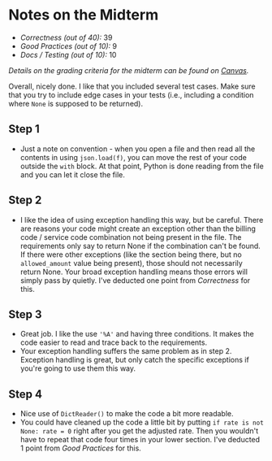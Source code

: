 # Notes on the Midterm

* _Correctness    (out of 40):_ 39
* _Good Practices (out of 10):_ 9
* _Docs / Testing (out of 10):_ 10

_Details on the grading criteria for the midterm can be found on [Canvas](https://canvas.slu.edu/courses/28045/rubrics/23671)._

Overall, nicely done. I like that you included several test cases. Make sure that you try to include edge cases in your tests (i.e., including a condition where `None` is supposed to be returned).



## Step 1
* Just a note on convention - when you open a file and then read all the contents in using `json.load(f)`, you can move the rest of your code outside the `with` block.  At that point, Python is done reading from the file and you can let it close the file.


## Step 2
* I like the idea of using exception handling this way, but be careful. There are reasons your code might create an exception other than the billing code / service code combination not being present in the file. The requirements only say to return None if the combination can't be found. If there were other exceptions (like the section being there, but no `allowed_amount` value being present), those should not necessarily return None.  Your broad exception handling means those errors will simply pass by quietly. I've deducted one point from _Correctness_ for this.


## Step 3
* Great job. I like the use `'%A'` and having three conditions. It makes the code easier to read and trace back to the requirements.
* Your exception handling suffers the same problem as in step 2. Exception handling is great, but only catch the specific exceptions if you're going to use them this way.


## Step 4
* Nice use of `DictReader()` to make the code a bit more readable.
* You could have cleaned up the code a little bit by putting `if rate is not None: rate = 0` right after you get the adjusted rate.  Then you wouldn't have to repeat that code four times in your lower section. I've deducted 1 point from _Good Practices_ for this.